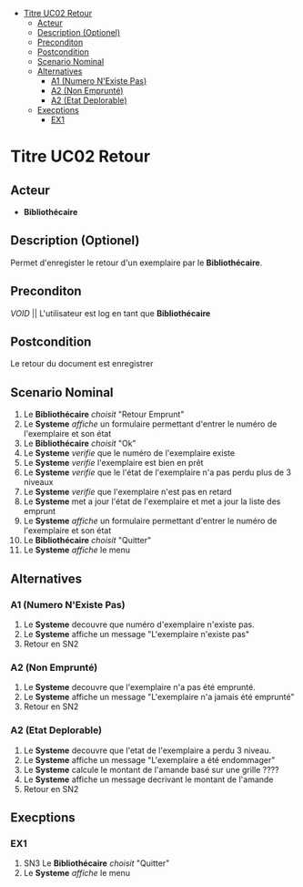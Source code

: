 - [Titre UC02 Retour](#titre-uc02-retour)
  - [Acteur](#acteur)
  - [Description (Optionel)](#description-optionel)
  - [Preconditon](#preconditon)
  - [Postcondition](#postcondition)
  - [Scenario Nominal](#scenario-nominal)
  - [Alternatives](#alternatives)
    - [A1  (Numero N'Existe Pas)](#a1--numero-nexiste-pas)
    - [A2 (Non Emprunté)](#a2-non-emprunté)
    - [A2 (Etat Deplorable)](#a2-etat-deplorable)
  - [Execptions](#execptions)
    - [EX1](#ex1)
# Titre UC02 Retour

## Acteur

- **Bibliothécaire**

## Description (Optionel)
Permet d'enregister le retour d'un exemplaire par le **Bibliothécaire**.

## Preconditon

$VOID$ || L'utilisateur est log en tant que **Bibliothécaire**

## Postcondition

Le retour du document est enregistrer

## Scenario Nominal

1. Le **Bibliothécaire** *choisit* "Retour Emprunt"
2. Le **Systeme** *affiche* un formulaire permettant d'entrer le numéro de l'exemplaire et son état
3. Le **Bibliothécaire** *choisit* "Ok"
4. Le **Systeme** *verifie* que le numéro de l'exemplaire existe
5. Le **Systeme** *verifie* l'exemplaire est bien en prêt
6. Le **Systeme** *verifie* que le l'état de l'exemplaire n'a pas perdu plus de 3 niveaux
7. Le **Systeme** *verifie* que l'exemplaire n'est pas en retard
8. Le **Systeme** met a jour l'état de l'exemplaire et met a jour la liste des emprunt
9. Le **Systeme** *affiche* un formulaire permettant d'entrer le numéro de l'exemplaire et son état
10. Le **Bibliothécaire** *choisit* "Quitter"
11. Le **Systeme** *affiche* le menu

## Alternatives

### A1  (Numero N'Existe Pas)
1. Le **Systeme** decouvre que numéro d'exemplaire n'existe pas.
2. Le **Systeme** affiche un message "L'exemplaire n'existe pas"
3. Retour en SN2

### A2 (Non Emprunté)
1. Le **Systeme** decouvre que l'exemplaire n'a pas été emprunté.
2. Le **Systeme** affiche un message "L'exemplaire n'a jamais été emprunté"
3. Retour en SN2

### A2 (Etat Deplorable)
1. Le **Systeme** decouvre que l'etat de l'exemplaire a perdu 3 niveau.
2. Le **Systeme** affiche un message "L'exemplaire a été endommager"
3. Le **Systeme** calcule le montant de l'amande basé sur une grille ????
4. Le **Systeme** affiche un message decrivant le montant de l'amande
5. Retour en SN2


## Execptions

### EX1
1. SN3 Le **Bibliothécaire** *choisit* "Quitter"
2. Le **Systeme** *affiche* le menu